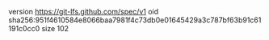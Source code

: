 version https://git-lfs.github.com/spec/v1
oid sha256:951f4610584e8066baa7981f4c73db0e01645429a3c787bf63b91c61191c0cc0
size 102
